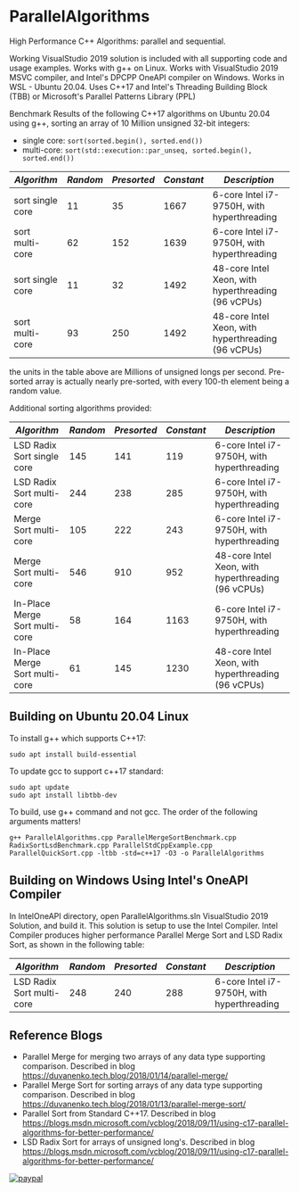 # ParallelAlgorithms

High Performance C++ Algorithms: parallel and sequential.

Working VisualStudio 2019 solution is included with all supporting code and usage examples.
Works with g++ on Linux. Works with VisualStudio 2019 MSVC compiler, and Intel's DPCPP OneAPI compiler on Windows. Works in WSL - Ubuntu 20.04.
Uses C++17 and Intel's Threading Building Block (TBB) or Microsoft's Parallel Patterns Library (PPL)

Benchmark Results of the following C++17 algorithms on Ubuntu 20.04 using g++, sorting an array of 10 Million unsigned 32-bit integers:
- single core: ```sort(sorted.begin(), sorted.end())```
- multi-core: ```sort(std::execution::par_unseq, sorted.begin(), sorted.end())```

*Algorithm*|*Random*|*Presorted*|*Constant*|*Description*
--- | --- | --- | --- | ---
sort single core |11|35|1667| 6-core Intel i7-9750H, with hyperthreading
sort multi-core |62|152|1639| 6-core Intel i7-9750H, with hyperthreading
sort single core |11|32|1492| 48-core Intel Xeon, with hyperthreading (96 vCPUs)
sort multi-core |93|250|1492| 48-core Intel Xeon, with hyperthreading (96 vCPUs)

the units in the table above are Millions of unsigned longs per second. Pre-sorted array is actually nearly pre-sorted, with every 100-th element being a random value.

Additional sorting algorithms provided:

*Algorithm*|*Random*|*Presorted*|*Constant*|*Description*
--- | --- | --- | --- | ---
LSD Radix Sort single core |145|141|119| 6-core Intel i7-9750H, with hyperthreading
LSD Radix Sort multi-core |244|238|285| 6-core Intel i7-9750H, with hyperthreading
Merge Sort multi-core |105|222|243| 6-core Intel i7-9750H, with hyperthreading
Merge Sort multi-core |546|910|952| 48-core Intel Xeon, with hyperthreading (96 vCPUs)
In-Place Merge Sort multi-core |58|164|1163| 6-core Intel i7-9750H, with hyperthreading
In-Place Merge Sort multi-core |61|145|1230| 48-core Intel Xeon, with hyperthreading (96 vCPUs)

## Building on Ubuntu 20.04 Linux
To install g++ which supports C++17:
```
sudo apt install build-essential
```

To update gcc to support c++17 standard:
```
sudo apt update
sudo apt install libtbb-dev
```

To build, use g++ command and not gcc. The order of the following arguments matters!
```
g++ ParallelAlgorithms.cpp ParallelMergeSortBenchmark.cpp RadixSortLsdBenchmark.cpp ParallelStdCppExample.cpp ParallelQuickSort.cpp -ltbb -std=c++17 -O3 -o ParallelAlgorithms
```

## Building on Windows Using Intel's OneAPI Compiler
In IntelOneAPI directory, open ParallelAlgorithms.sln VisualStudio 2019 Solution, and build it. This solution is setup to use the Intel Compiler.
Intel Compiler produces higher performance Parallel Merge Sort and LSD Radix Sort, as shown in the following table:

*Algorithm*|*Random*|*Presorted*|*Constant*|*Description*
--- | --- | --- | --- | ---
LSD Radix Sort multi-core |248|240|288| 6-core Intel i7-9750H, with hyperthreading

## Reference Blogs
- Parallel Merge for merging two arrays of any data type supporting comparison. Described in blog https://duvanenko.tech.blog/2018/01/14/parallel-merge/
- Parallel Merge Sort for sorting arrays of any data type supporting comparison. Described in blog https://duvanenko.tech.blog/2018/01/13/parallel-merge-sort/
- Parallel Sort from Standard C++17. Described in blog https://blogs.msdn.microsoft.com/vcblog/2018/09/11/using-c17-parallel-algorithms-for-better-performance/
- LSD Radix Sort for arrays of unsigned long's. Described in blog https://blogs.msdn.microsoft.com/vcblog/2018/09/11/using-c17-parallel-algorithms-for-better-performance/


[![paypal](https://www.paypalobjects.com/en_US/i/btn/btn_donateCC_LG.gif)](https://www.paypal.com/cgi-bin/webscr?cmd=_s-xclick&hosted_button_id=LDD8L7UPAC7QL)
